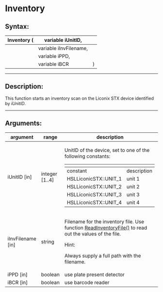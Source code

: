 # Inventory

## Syntax:

&#x20;

| Inventory ( | variable iUnitID,      |   |
| ----------- | ---------------------- | - |
|             | variable iInvFilename, |   |
|             | variable iPPD,         |   |
|             | variable iBCR          | ) |

&#x20;

***

## Description:

&#x20;

This function starts an inventory scan on the Liconix STX device identified by _iUnitID_.

&#x20;

***

## Arguments:

&#x20;

| argument           | range           | description                                                                                                                                                                                                                                                                                                                                                                                                                                  |
| ------------------ | --------------- | -------------------------------------------------------------------------------------------------------------------------------------------------------------------------------------------------------------------------------------------------------------------------------------------------------------------------------------------------------------------------------------------------------------------------------------------- |
| iUnitID \[in]      | integer \[1..4] | <p>UnitID of the device, set to one of the following constants:</p><p> </p><table data-header-hidden><thead><tr><th></th><th></th></tr></thead><tbody><tr><td>constant</td><td>description</td></tr><tr><td>HSLLiconicSTX::UNIT_1</td><td>unit 1</td></tr><tr><td>HSLLiconicSTX::UNIT_2</td><td>unit 2</td></tr><tr><td>HSLLiconicSTX::UNIT_3</td><td>unit 3</td></tr><tr><td>HSLLiconicSTX::UNIT_4</td><td>unit 4</td></tr></tbody></table> |
| iInvFilename \[in] | string          | <p>Filename for the inventory file. Use function <a href="chm://cd05d247795d14fdbd040c33a4f737ff/ReadInventoryFile.htm">ReadInventoryFile()</a> to read out the values of the file.</p><p> </p><p>Hint:</p><p>Always supply a full path with the filename.</p>                                                                                                                                                                               |
| iPPD \[in]         | boolean         | use plate present detector                                                                                                                                                                                                                                                                                                                                                                                                                   |
| iBCR \[in]         | boolean         | use barcode reader                                                                                                                                                                                                                                                                                                                                                                                                                           |

&#x20;

